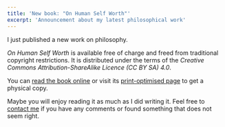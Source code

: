 ```yaml
---
title: 'New book: "On Human Self Worth"'
excerpt: 'Announcement about my latest philosophical work'
---
```

I just published a new work on philosophy.

*On Human Self Worth* is available free of charge and freed from
traditional copyright restrictions.  It is distributed under the
terms of the *Creative Commons Attribution-ShareAlike Licence (CC
BY SA) 4.0*.

You can [read the book online](/hsw/) or visit its
[print-optimised page](/hsw/print/) to get a physical copy.

Maybe you will enjoy reading it as much as I did writing it. Feel
free to [contact me](/contact/) if you have any comments or found
something that does not seem right.
